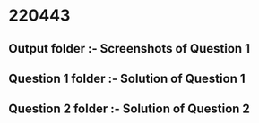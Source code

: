 # 220443

## Output folder :- Screenshots of Question 1
## Question 1 folder :- Solution of Question 1
## Question 2 folder :- Solution of Question 2
